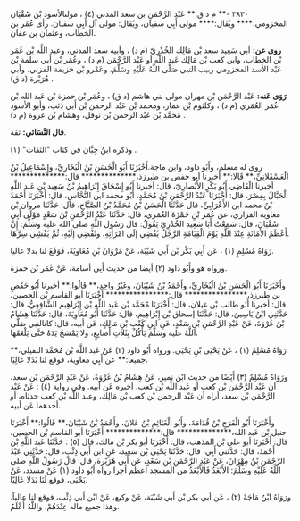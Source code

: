 ٣٨٣٠ -** م د ق:** عَبْد الرَّحْمَنِ بن سعد المدني (٤) ، مولىالأسود بْن سُفْيَان المخزومي،**** ويُقال:**** مولى أَبِي سفيان، ويُقال: مولى آل أَبِي سفيان. رأى عُمَر بن الخطاب، وعثمان بن عفان.

**روى عن:** أبي سَعِيد سعد بْن مَالِك الخُدْرِيّ (م د) ، وأبيه سعد المدني، وعبد اللَّه بْن عُمَر بْن الخطاب، وابن كعب بْن مَالِك عَبد اللَّه أو عَبْد الرَّحْمَن (م د) ، وعُمَر بْن أَبي سلمة بْن عَبْد الأسد المخزومي ربيب النبي صَلَّى اللَّهُ عَلَيْهِ وسَلَّمَ، وعَمْرو بْن خزيمة المزني، وأبي هُرَيْرة (د ق) .

**رَوَى عَنه:** عَبْد الرَّحْمَن بْن مهران مولى بني هاشم (د ق) ، وعُمَر بْن حمزة بْن عَبد الله بْن عُمَر العُمَري (م د) ، وكلثوم بْن عمار، ومحمد بْن عَبْد الرحمن بْن أَبي ذئب، وأبو الأسود مُحَمَّد بْن عَبْد الرحمن بْن نوفل، وهشام بْن عروة (م د) .

**قال النَّسَائي:** ثقة.

وذكره ابنُ حِبَّان في كتاب "الثقات" (١) .

روى له مسلم، وأَبُو داود، وابن ماجة.أَخْبَرَنَا أَبُو الْحَسَنِ بْنُ الْبُخَارِيِّ، وإِسْمَاعِيلُ بْنُ الْعَسْقَلانِيِّ،** قَالا:** أخبرنا أبو حفص بن طبرزذ،************** قال:************** أخبرنا الْقَاضِي أَبُو بَكْرٍ الأَنْصارِيّ، قال: أخبرنا أَبُو إِسْحَاقَ إِبْرَاهِيمُ بْنُ سَعِيد بْنِ عَبد اللَّهِ الْحَبَّالُ بِمِصْرَ، قال: أَخْبَرَنَا عَبْدُ الرَّحْمَنِ بْنُ مُحَمَّدٍ، أَبُو محمد ابن النَّحَّاسِ، قال: أَخْبَرَنَا أَحْمَدُ بْنُ محمد ابن الأَعْرَابِيِّ، قال حَدَّثَنَا الْحَسَنُ بْنُ مُحَمَّدُ بْنُ الصَّبَّاحِ، قال: حَدَّثَنَا مروان بْن معاوية الفزاري، عن عُمَر بْنِ حَمْزَةَ العُمَري، قال: حَدَّثَنَا عَبْدُ الرَّحْمَنِ بْنُ سَعْدٍ مَوْلَى أَبِي سُفْيَانَ، قال: سَمِعْتُ أَبَا سَعِيد الخُدْرِيّ يَقُولُ: قال رَسُول اللَّهِ صلى الله عليه وسَلَّمَ: إِنَّ أَعْظَمَ الأَمَانَةِ عِنْدَ اللَّهِ يَوْمَ الْقِيَامَةِ الرَّجُلُ يُفْضِي إِلَى امْرَأَتِهِ، وتُفْضِي إِلَيْهِ، ثُمَّ يُفْشِي سِرَّهَا.

رَوَاهُ مُسْلِمٍ (١) ، عَن أَبِي بَكْر بْن أَبي شَيْبَة، عَنْ مَرْوَانَ بْنِ مُعَاوِيَةَ، فَوَقَعَ لنا بدلا عاليا.

ورواه هو وأَبُو داود (٢) أيضا من حديث أَبِي أسامة، عَنْ عُمَر بْن حمزة.

وأَخْبَرَنَا أَبُو الْحَسَنِ بْنُ الْبُخَارِيِّ، وأَحْمَدُ بْنُ شَيْبَانَ، وغَيْرُ واحِدٍ،** قَالُوا:** أخبرنا أَبُو حَفْصٍ بن طبرزذ،**************** قال:**************** أَخْبَرَنَا أبو القاسم بْن الحصين، قال: أخبرنا أَبُو طالب بْن غيلان، قال: أَخْبَرَنَا مُحَمَّد بْن عَبد اللَّهِ بْن إِبْرَاهِيم الشَّافِعِيُّ، قال: حَدَّثَنِي ابْنُ يَاسِينَ، قال: حَدَّثَنَا إسحاق بْن إِبْرَاهِيم، قال: حَدَّثَنَا أَبُو مُعَاوِيَةَ، قال: حَدَّثَنَا هِشَامُ بْنُ عُرْوَةَ، عَنْ عَبْدِ الرَّحْمَنِ بْنِ سَعْدٍ، عَنِ ابنِ كَعْبِ بْنِ مَالِكٍ، عَن أبيه، قال: كانالنبي صَلَّى اللَّهُ عليه وسَلَّمَ يَأْكُلُ بِثَلاثِ أَصَابِعٍ، ولا يَمْسَحُ يَدَهُ حَتَّى يَلْعَقَهَا.

رَوَاهُ مُسْلِمٌ (١) ، عَنْ يَحْيَى بْنِ يَحْيَى. ورواه أَبُو داود (٢) عَنْ عَبد اللَّه بْن مُحَمَّد النفيلي،** جميعا:** عَن أَبِي معاوية، فوقع لنا بَدَلا عَالِيًا.

ورَوَاهُ مُسْلِمٌ (٣) أَيْضًا من حديث ابْن نمير، عَنْ هِشَامُ بْنُ عُرْوَةَ، عَنْ عَبْدِ الرَّحْمَن بْن سعد، أن عَبْد الرَّحْمَن بْن كعب أو عَبد اللَّه بْن كعب، أخبره عَن أبيه. وفي رواية (٤) : عَنْ عَبْد الرَّحْمَن بْن سعد، أراه أن عَبْد الرحمن بْن كعب بْن مَالِك، وعبد اللَّه بْن كعب حدثاه، أو أحدهما عَن أبيه.

وأَخْبَرَنَا أَبُو الْفَرَجِ بْنُ قُدَامَةَ، وأَبُو الْغَنَائِمِ بْنُ عَلانَ، وأَحْمَدُ بْنُ شَيْبَانَ،** قَالُوا:** أَخْبَرَنَا حنبل بْن عَبد الله،************** قال:************** أَخْبَرَنَا أبو القاسم بْن الحصين، قال: أَخْبَرَنَا أبو علي بْن المذهب، قال: أَخْبَرَنَا أبو بكر بْن مالك، قال (٥) : حَدَّثَنَا عَبد اللَّهِ بْن أَحْمَدَ، قال: حَدَّثني أَبِي، قال: حَدَّثَنَا يَحْيَى بْن سَعِيد، عَنِ ابن أَبي ذِئْبٍ، قال: حَدَّثَنِي عَبْدُ الرَّحْمَنِ بْنُ مِهْرَانَ، عَنْ عَبْدِ الرَّحْمَنِ بْنِ سَعْدٍ، عَن أَبِي هُرَيْرة، قال: قال رَسُولُ اللَّهِ صلى اللَّهُ عَلَيْهِ وسَلَّمَ: الأَبْعَدُ فَالأَبْعَدُ من المسجد أعظم اجرا.رواه أَبُو داود (١) عَنْ مسدد، عَنْ يَحْيَى، فوقع لَنَا بَدَلا عَالِيًا.

ورَوَاهُ ابْنُ مَاجَهْ (٢) ، عَن أبي بكر بْن أَبي شَيْبَة، عَنْ وكيع، عَنْ ابْن أَبي ذِئْب، فوقع لنا عالياً. وهذا جميع ماله عِنْدَهُمْ، واللَّهُ أَعْلَمُ.